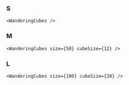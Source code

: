 ### S

    <WanderingCubes />

### M

    <WanderingCubes size={50} cubeSize={12} />

### L

    <WanderingCubes size={100} cubeSize={20} />
